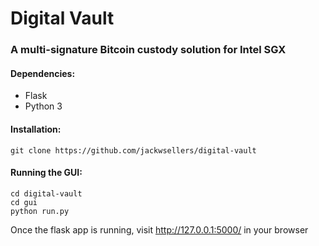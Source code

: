 # Digital Vault
### A multi-signature Bitcoin custody solution for Intel SGX
#### Dependencies:
- Flask
- Python 3
#### Installation:
```
git clone https://github.com/jackwsellers/digital-vault
```
#### Running the GUI:
```
cd digital-vault
cd gui
python run.py
```
Once the flask app is running, visit http://127.0.0.1:5000/ in your browser
